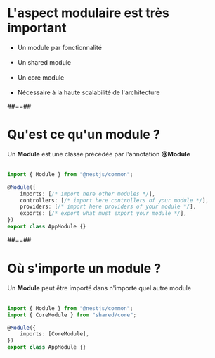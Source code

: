 # L'aspect modulaire est très important

-   Un module par fonctionnalité <br/><br/>
-   Un shared module <br/><br/>
-   Un core module <br/><br/>
-   Nécessaire à la haute scalabilité de l'architecture

##==##

<!-- .slide: class="with-code inconsolata"-->

# Qu'est ce qu'un module ?

Un **Module** est une classe précédée par l'annotation **@Module** <br/><br/>

```typescript
import { Module } from "@nestjs/common";

@Module({
    imports: [/* import here other modules */],
    controllers: [/* import here controllers of your module */],
    providers: [/* import here providers of your module */],
    exports: [/* export what must export your module */],
})
export class AppModule {}
```

<!-- .element: class="big-code" -->

##==##

<!-- .slide: class="with-code inconsolata" -->

# Où s'importe un module ?

Un **Module** peut être importé dans n'importe quel autre module <br/><br/>

```typescript
import { Module } from "@nestjs/common";
import { CoreModule } from "shared/core";

@Module({
    imports: [CoreModule],
})
export class AppModule {}
```

<!-- .element: class="big-code" -->
